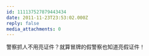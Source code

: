 ```yaml
---
id: 111137527879443434
date: 2011-11-23T23:53:02.000Z
reply: false
media_attachments: 0
---
```


警察抓人不用亮证件？就算冒牌的假警察也知道亮假证件！

